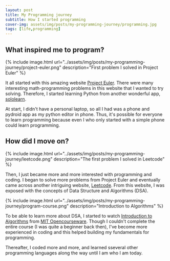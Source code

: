 ```yaml
---
layout: post
title: My Programming journey
subtitle: How I started programming
cover-img: assets/img/posts/my-programming-journey/programming.jpg
tags: [life,programming]
---
```

## What inspired me to program?
{% include image.html url="../assets/img/posts/my-programming-journey/project-euler.png" description="First problem I solved in Project Euler" %}

It all started with this amazing website [Project Euler](https://projecteuler.net/).
There were many interesting math-programming problems in this website that I wanted to
try solving. Therefore, I started learning Python from another wonderful app, 
[sololearn](https://www.sololearn.com/).

At start, I didn't have a personal laptop, so all I had was a phone and pydroid app
as my python editor in phone. Thus, it's possible for everyone to learn programming
because even I who only started with a simple phone could learn programming.

## How did I move on?
{% include image.html url="../assets/img/posts/my-programming-journey/leetcode.png" description="The first problem I solved in Leetcode" %}

Then, I just became more and more interested with programming and coding. I began to
solve more problems from Project Euler and eventually came across another intriguing
website, [Leetcode](https://leetcode.com/). From this website, I was exposed with the
concepts of Data Structure and Algorithms (DSA).

{% include image.html url="../assets/img/posts/my-programming-journey/program-course.png" description="Introduction to Algorithms" %}

To be able to learn more about DSA, I started to watch [Introduction to Algorithms](https://ocw.mit.edu/courses/electrical-engineering-and-computer-science/6-006-introduction-to-algorithms-fall-2011/) from [MIT Opencourseware](https://ocw.mit.edu/). Though I couldn't complete the entire course (I was quite a beginner back then),
I've become more experienced in coding and this helped building my
fundamentals for programming.

Thereafter, I coded more and more, and learned sseveral other programming languages along the way until I am who I am today.